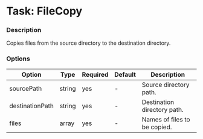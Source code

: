 # Task: FileCopy

### Description

Copies files from the source directory to the destination directory.

### Options

| Option          | Type   | Required | Default | Description                  |
|-----------------|--------|----------|---------|------------------------------|
| sourcePath      | string | yes      | -       | Source directory path.       |
| destinationPath | string | yes      | -       | Destination directory path.  |
| files           | array  | yes      | -       | Names of files to be copied. |
